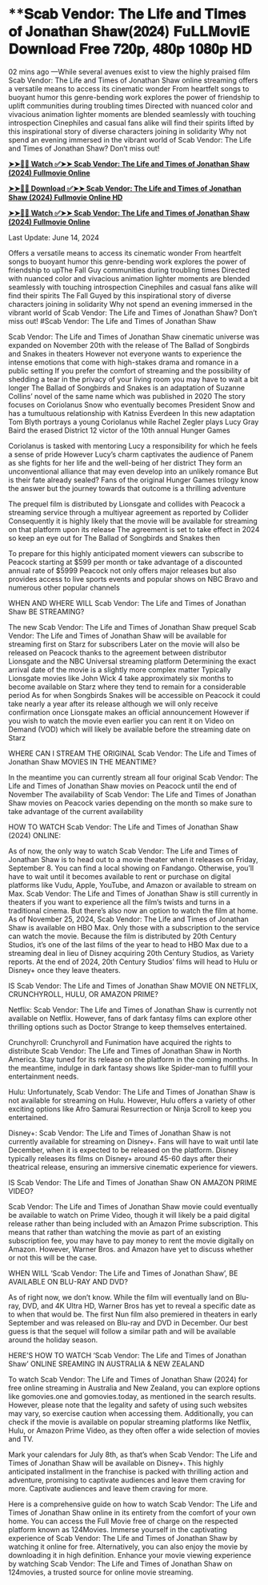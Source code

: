 # **𝐒𝐜𝐚𝐛 𝐕𝐞𝐧𝐝𝐨𝐫: 𝐓𝐡𝐞 𝐋𝐢𝐟𝐞 𝐚𝐧𝐝 𝐓𝐢𝐦𝐞𝐬 𝐨𝐟 𝐉𝐨𝐧𝐚𝐭𝐡𝐚𝐧 𝐒𝐡𝐚𝐰(𝟐𝟎𝟐𝟒) 𝐅𝐮𝐋𝐋𝐌𝐨𝐯𝐢𝐄 𝐃𝐨𝐰𝐧𝐥𝐨𝐚𝐝 𝐅𝐫𝐞𝐞 𝟕𝟐𝟎𝐩, 𝟒𝟖𝟎𝐩 𝟏𝟎𝟖𝟎𝐩 𝐇𝐃

02 mins ago —While several avenues exist to view the highly praised film Scab Vendor: The Life and Times of Jonathan Shaw online streaming offers a versatile means to access its cinematic wonder From heartfelt songs to buoyant humor this genre-bending work explores the power of friendship to uplift communities during troubling times Directed with nuanced color and vivacious animation lighter moments are blended seamlessly with touching introspection Cinephiles and casual fans alike will find their spirits lifted by this inspirational story of diverse characters joining in solidarity Why not spend an evening immersed in the vibrant world of Scab Vendor: The Life and Times of Jonathan Shaw? Don’t miss out!

**[➤➤🔴📱 Watch ✅➤➤ Scab Vendor: The Life and Times of Jonathan Shaw (2024) Fullmovie Online](https://cutt.ly/tw5Ti7l1)**

**[➤➤🔴📱 Download ✅➤➤ Scab Vendor: The Life and Times of Jonathan Shaw (2024) Fullmovie Online HD](https://cutt.ly/tw5Ti7l1)**

**[➤➤🔴📱 Watch ✅➤➤ Scab Vendor: The Life and Times of Jonathan Shaw (2024) Fullmovie Online](https://cutt.ly/tw5Ti7l1)**

Last Update: June 14, 2024

Offers a versatile means to access its cinematic wonder From heartfelt songs to buoyant humor this genre-bending work explores the power of friendship to upThe Fall Guy communities during troubling times Directed with nuanced color and vivacious animation lighter moments are blended seamlessly with touching introspection Cinephiles and casual fans alike will find their spirits The Fall Guyed by this inspirational story of diverse characters joining in solidarity Why not spend an evening immersed in the vibrant world of Scab Vendor: The Life and Times of Jonathan Shaw? Don’t miss out! #Scab Vendor: The Life and Times of Jonathan Shaw

Scab Vendor: The Life and Times of Jonathan Shaw cinematic universe was expanded on November 20th with the release of The Ballad of Songbirds and Snakes in theaters However not everyone wants to experience the intense emotions that come with high-stakes drama and romance in a public setting If you prefer the comfort of streaming and the possibility of shedding a tear in the privacy of your living room you may have to wait a bit longer The Ballad of Songbirds and Snakes is an adaptation of Suzanne Collins’ novel of the same name which was published in 2020 The story focuses on Coriolanus Snow who eventually becomes President Snow and has a tumultuous relationship with Katniss Everdeen In this new adaptation Tom Blyth portrays a young Coriolanus while Rachel Zegler plays Lucy Gray Baird the erased District 12 victor of the 10th annual Hunger Games

Coriolanus is tasked with mentoring Lucy a responsibility for which he feels a sense of pride However Lucy’s charm captivates the audience of Panem as she fights for her life and the well-being of her district They form an unconventional alliance that may even develop into an unlikely romance But is their fate already sealed? Fans of the original Hunger Games trilogy know the answer but the journey towards that outcome is a thrilling adventure

The prequel film is distributed by Lionsgate and collides with Peacock a streaming service through a multiyear agreement as reported by Collider Consequently it is highly likely that the movie will be available for streaming on that platform upon its release The agreement is set to take effect in 2024 so keep an eye out for The Ballad of Songbirds and Snakes then

To prepare for this highly anticipated moment viewers can subscribe to Peacock starting at $599 per month or take advantage of a discounted annual rate of $5999 Peacock not only offers major releases but also provides access to live sports events and popular shows on NBC Bravo and numerous other popular channels

WHEN AND WHERE WILL Scab Vendor: The Life and Times of Jonathan Shaw BE STREAMING?

The new Scab Vendor: The Life and Times of Jonathan Shaw prequel Scab Vendor: The Life and Times of Jonathan Shaw will be available for streaming first on Starz for subscribers Later on the movie will also be released on Peacock thanks to the agreement between distributor Lionsgate and the NBC Universal streaming platform Determining the exact arrival date of the movie is a slightly more complex matter Typically Lionsgate movies like John Wick 4 take approximately six months to become available on Starz where they tend to remain for a considerable period As for when Songbirds Snakes will be accessible on Peacock it could take nearly a year after its release although we will only receive confirmation once Lionsgate makes an official announcement However if you wish to watch the movie even earlier you can rent it on Video on Demand (VOD) which will likely be available before the streaming date on Starz

WHERE CAN I STREAM THE ORIGINAL Scab Vendor: The Life and Times of Jonathan Shaw MOVIES IN THE MEANTIME?

In the meantime you can currently stream all four original Scab Vendor: The Life and Times of Jonathan Shaw movies on Peacock until the end of November The availability of Scab Vendor: The Life and Times of Jonathan Shaw movies on Peacock varies depending on the month so make sure to take advantage of the current availability

HOW TO WATCH Scab Vendor: The Life and Times of Jonathan Shaw (2024) ONLINE:

As of now, the only way to watch Scab Vendor: The Life and Times of Jonathan Shaw is to head out to a movie theater when it releases on Friday, September 8. You can find a local showing on Fandango. Otherwise, you’ll have to wait until it becomes available to rent or purchase on digital platforms like Vudu, Apple, YouTube, and Amazon or available to stream on Max. Scab Vendor: The Life and Times of Jonathan Shaw is still currently in theaters if you want to experience all the film’s twists and turns in a traditional cinema. But there’s also now an option to watch the film at home. As of November 25, 2024, Scab Vendor: The Life and Times of Jonathan Shaw is available on HBO Max. Only those with a subscription to the service can watch the movie. Because the film is distributed by 20th Century Studios, it’s one of the last films of the year to head to HBO Max due to a streaming deal in lieu of Disney acquiring 20th Century Studios, as Variety reports. At the end of 2024, 20th Century Studios’ films will head to Hulu or Disney+ once they leave theaters.

IS Scab Vendor: The Life and Times of Jonathan Shaw MOVIE ON NETFLIX, CRUNCHYROLL, HULU, OR AMAZON PRIME?

Netflix: Scab Vendor: The Life and Times of Jonathan Shaw is currently not available on Netflix. However, fans of dark fantasy films can explore other thrilling options such as Doctor Strange to keep themselves entertained.

Crunchyroll: Crunchyroll and Funimation have acquired the rights to distribute Scab Vendor: The Life and Times of Jonathan Shaw in North America. Stay tuned for its release on the platform in the coming months. In the meantime, indulge in dark fantasy shows like Spider-man to fulfill your entertainment needs.

Hulu: Unfortunately, Scab Vendor: The Life and Times of Jonathan Shaw is not available for streaming on Hulu. However, Hulu offers a variety of other exciting options like Afro Samurai Resurrection or Ninja Scroll to keep you entertained.

Disney+: Scab Vendor: The Life and Times of Jonathan Shaw is not currently available for streaming on Disney+. Fans will have to wait until late December, when it is expected to be released on the platform. Disney typically releases its films on Disney+ around 45-60 days after their theatrical release, ensuring an immersive cinematic experience for viewers.

IS Scab Vendor: The Life and Times of Jonathan Shaw ON AMAZON PRIME VIDEO?

Scab Vendor: The Life and Times of Jonathan Shaw movie could eventually be available to watch on Prime Video, though it will likely be a paid digital release rather than being included with an Amazon Prime subscription. This means that rather than watching the movie as part of an existing subscription fee, you may have to pay money to rent the movie digitally on Amazon. However, Warner Bros. and Amazon have yet to discuss whether or not this will be the case.

WHEN WILL ‘Scab Vendor: The Life and Times of Jonathan Shaw’, BE AVAILABLE ON BLU-RAY AND DVD?

As of right now, we don’t know. While the film will eventually land on Blu-ray, DVD, and 4K Ultra HD, Warner Bros has yet to reveal a specific date as to when that would be. The first Nun film also premiered in theaters in early September and was released on Blu-ray and DVD in December. Our best guess is that the sequel will follow a similar path and will be available around the holiday season.

HERE’S HOW TO WATCH ‘Scab Vendor: The Life and Times of Jonathan Shaw’ ONLINE SREAMING IN AUSTRALIA & NEW ZEALAND

To watch Scab Vendor: The Life and Times of Jonathan Shaw (2024) for free online streaming in Australia and New Zealand, you can explore options like gomovies.one and gomovies.today, as mentioned in the search results. However, please note that the legality and safety of using such websites may vary, so exercise caution when accessing them. Additionally, you can check if the movie is available on popular streaming platforms like Netflix, Hulu, or Amazon Prime Video, as they often offer a wide selection of movies and TV.

Mark your calendars for July 8th, as that’s when Scab Vendor: The Life and Times of Jonathan Shaw will be available on Disney+. This highly anticipated installment in the franchise is packed with thrilling action and adventure, promising to captivate audiences and leave them craving for more. Captivate audiences and leave them craving for more.

Here is a comprehensive guide on how to watch Scab Vendor: The Life and Times of Jonathan Shaw online in its entirety from the comfort of your own home. You can access the Full Movie free of charge on the respected platform known as 124Movies. Immerse yourself in the captivating experience of Scab Vendor: The Life and Times of Jonathan Shaw by watching it online for free. Alternatively, you can also enjoy the movie by downloading it in high definition. Enhance your movie viewing experience by watching Scab Vendor: The Life and Times of Jonathan Shaw on 124movies, a trusted source for online movie streaming.
